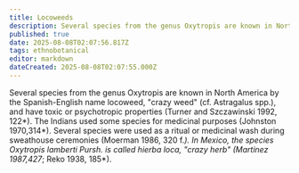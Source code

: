 ```yaml
---
title: Locoweeds
description: Several species from the genus Oxytropis are known in North America by the Spanish-English name locoweed, "crazy weed" (cf. Astragalus spp.
published: true
date: 2025-08-08T02:07:56.817Z
tags: ethnobotanical
editor: markdown
dateCreated: 2025-08-08T02:07:55.000Z
---
```


Several species from the genus Oxytropis are known in North America by the Spanish-English name locoweed, "crazy weed" (cf. Astragalus spp.), and have toxic or psychotropic properties (Turner and Szczawinski 1992, 122*). The Indians used some species for medicinal purposes (Johnston 1970,314*). Several species were used as a ritual or medicinal wash during sweathouse ceremonies (Moerman 1986, 320 f.*). In Mexico, the species Oxytropis lamberti Pursh. is called hierba loca, "crazy herb" (Martinez 1987,427*; Reko 1938, 185*).